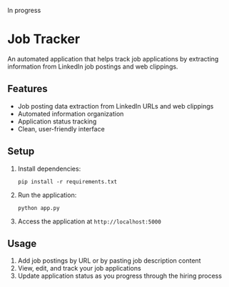 In progress

# Job Tracker

An automated application that helps track job applications by extracting information from LinkedIn job postings and web clippings.

## Features

- Job posting data extraction from LinkedIn URLs and web clippings
- Automated information organization
- Application status tracking
- Clean, user-friendly interface

## Setup

1. Install dependencies:
   ```
   pip install -r requirements.txt
   ```

2. Run the application:
   ```
   python app.py
   ```

3. Access the application at `http://localhost:5000`

## Usage

1. Add job postings by URL or by pasting job description content
2. View, edit, and track your job applications
3. Update application status as you progress through the hiring process

